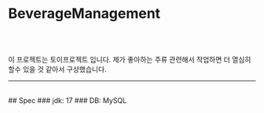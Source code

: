 # BeverageManagement
<br>
<br>

이 프로젝트는 토이프로젝트 입니다.
제가 좋아하는 주류 관련해서 작업하면 더 열심히 할수 있을 것 같아서 구상했습니다.
<br>
<hr>
<br>
## Spec
### jdk: 17
### DB: MySQL

